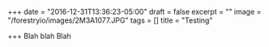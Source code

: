 +++
date = "2016-12-31T13:36:23-05:00"
draft = false
excerpt = ""
image = "/forestryio/images/2M3A1077.JPG"
tags = []
title = "Testing"

+++
Blah blah Blah